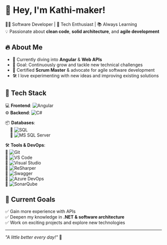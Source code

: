 # 👋 Hey, I'm Kathi-maker!

👨‍💻 Software Developer | 🚀 Tech Enthusiast | 📚 Always Learning  
💡 Passionate about **clean code**, **solid architecture**, and **agile development**  

## 🔥 About Me  
- 🎨 Currently diving into **Angular** & **Web APIs**  
- 🚀 Goal: Continuously grow and tackle new technical challenges  
- 🔄 Certified **Scrum Master** & advocate for agile software development  
- 🛠️ I love experimenting with new ideas and improving existing solutions  

## 🚀 Tech Stack  
💻 **Frontend**: ![Angular](https://img.shields.io/badge/-Angular-DD0031?logo=angular&logoColor=white)  
⚙️ **Backend**:  ![C#](https://img.shields.io/badge/-C%23-239120?logo=csharp&logoColor=white)  

📦 **Databases**:  
&nbsp;&nbsp;&nbsp;&nbsp;🔹 ![SQL](https://img.shields.io/badge/-SQL-4479A1?logo=postgresql&logoColor=white)  
&nbsp;&nbsp;&nbsp;&nbsp;🔹 ![MS SQL Server](https://img.shields.io/badge/-MS_SQL_Server-CC2927?logo=microsoftsqlserver&logoColor=white)  

🛠 **Tools & DevOps**:  
🔹 ![Git](https://img.shields.io/badge/-Git-F05032?logo=git&logoColor=white)  
🔹 ![VS Code](https://img.shields.io/badge/-VSCode-007ACC?logo=visualstudiocode&logoColor=white)  
🔹 ![Visual Studio](https://img.shields.io/badge/-Visual_Studio-5C2D91?logo=visualstudio&logoColor=white)  
🔹 ![ReSharper](https://img.shields.io/badge/-ReSharper-8E24AA?logo=resharper&logoColor=white)     
🔹 ![Swagger](https://img.shields.io/badge/-Swagger-85EA2D?logo=swagger&logoColor=black)  
🔹 ![Azure DevOps](https://img.shields.io/badge/-Azure_DevOps-0078D7?logo=azuredevops&logoColor=white)  
🔹 ![SonarQube](https://img.shields.io/badge/-SonarQube-4E9BCD?logo=sonarqube&logoColor=white)  

## 🎯 Current Goals  
✅ Gain more experience with APIs  
✅ Deepen my knowledge in **.NET & software architecture**  
✅ Work on exciting projects and explore new technologies  

---
*"A little better every day!"* 🚀  
